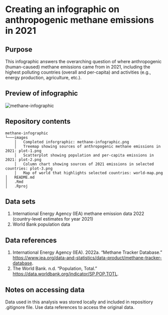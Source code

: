 # Creating an infographic on anthropogenic methane emissions in 2021

## Purpose
This infographic answers the overarching question of where anthropogenic (human-caused) methane emissions came from in 2021, including the highest polluting countries (overall and per-capita) and activities (e.g., energy production, agriculture, etc.).

## Preview of infographic
![methane-infographic](https://github.com/linusghanadan/methane-infographic/assets/141390191/01403098-e790-4fc8-b22a-7526ebe43d3f)

## Repository contents
    methane-infographic
    └───images
        │   Completed inforgraphic: methane-infographic.png
        │   Treemap showing sources of anthropogenic methane emissions in 2021: plot-1.png
        │   Scatterplot showing population and per-capita emissions in 2021: plot-2.png
        │   Column chart showing sources of 2021 emissions in selected countries: plot-3.png
        │   Map of world that highlights selected countries: world-map.png
    │   README.md
    │   .Rmd
    │   .Rproj

## Data sets
1. International Energy Agency (IEA) methane emission data 2022 (country-level estimates for year 2021)
2. World Bank population data

## Data references
1. International Energy Agency (IEA). 2022a. “Methane Tracker Database.” https://www.iea.org/data-and-statistics/data-product/methane-tracker-database.
2. The World Bank. n.d. “Population, Total.” https://data.worldbank.org/indicator/SP.POP.TOTL.

## Notes on accessing data
Data used in this analysis was stored locally and included in repositiory .gitignore file. Use data references to access the original data.
